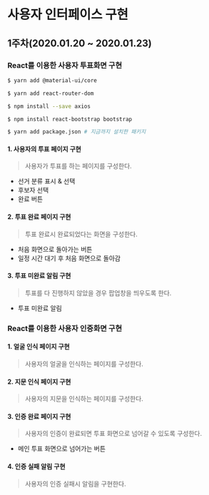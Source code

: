 # 사용자 인터페이스 구현

## 1주차(2020.01.20 ~ 2020.01.23)

### React를 이용한 사용자 투표화면 구현

```bash
$ yarn add @material-ui/core

$ yarn add react-router-dom

$ npm install --save axios

$ npm install react-bootstrap bootstrap

$ yarn add package.json # 지금까지 설치한 패키지
```

#### 1. 사용자의 투표 페이지 구현

> 사용자가 투표를 하는 페이지를 구성한다.

- 선거 분류 표시 & 선택
- 후보자 선택
- 완료 버튼

#### 2. 투표 완료 페이지 구현

> 투표 완료시 완료되었다는 화면을 구성한다.

- 처음 화면으로 돌아가는 버튼
- 일정 시간 대기 후 처음 화면으로 돌아감

#### 3. 투표 미완료 알림 구현

> 투표를 다 진행하지 않았을 경우 팝업창을 띄우도록 한다.

- 투표 미완료 알림



### React를 이용한 사용자 인증화면 구현

#### 1. 얼굴 인식 페이지 구현

> 사용자의 얼굴을 인식하는 페이지를 구성한다.

#### 2. 지문 인식 페이지 구현

> 사용자의 지문을 인식하는 페이지를 구성한다.

#### 3. 인증 완료 페이지 구현

> 사용자의 인증이 완료되면 투표 화면으로 넘어갈 수 있도록 구성한다.

- 메인 투표 화면으로 넘어가는 버튼

#### 4. 인증 실패 알림 구현

> 사용자의 인증 실패시 알림을 구현한다.

